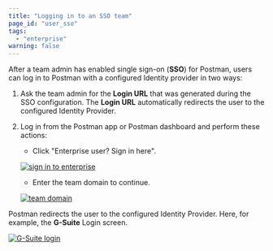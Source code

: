 ```yaml
---
title: "Logging in to an SSO team"
page_id: "user_sso"
tags: 
  - "enterprise"
warning: false
---
```


After a team admin has enabled single sign-on (**SSO**) for Postman, users can log in to Postman with a configured Identity provider in two ways:

1. Ask the team admin for the **Login URL** that was generated during the SSO configuration. The **Login URL** automatically redirects the user to the configured Identity Provider.

1. Log in from the Postman app or Postman dashboard and perform these actions:

    * Click "Enterprise user? Sign in here".

    [![sign in to enterprise](https://assets.postman.com/postman-docs/59036606.png)](https://assets.postman.com/postman-docs/59036606.png)

    * Enter the team domain to continue.

    [![team domain](https://assets.postman.com/postman-docs/59037264.png)](https://assets.postman.com/postman-docs/59037264.png)

Postman redirects the user to the configured Identity Provider. Here, for example, the **G-Suite** Login screen.  

[![G-Suite login](https://assets.postman.com/postman-docs/59036889.png)](https://assets.postman.com/postman-docs/59036889.png)  
